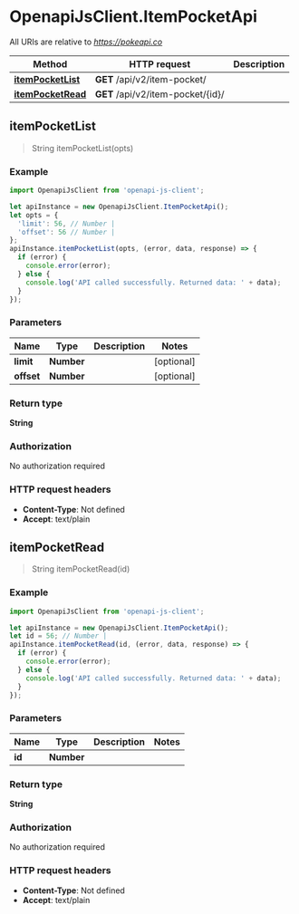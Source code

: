 # OpenapiJsClient.ItemPocketApi

All URIs are relative to *https://pokeapi.co*

Method | HTTP request | Description
------------- | ------------- | -------------
[**itemPocketList**](ItemPocketApi.md#itemPocketList) | **GET** /api/v2/item-pocket/ | 
[**itemPocketRead**](ItemPocketApi.md#itemPocketRead) | **GET** /api/v2/item-pocket/{id}/ | 



## itemPocketList

> String itemPocketList(opts)



### Example

```javascript
import OpenapiJsClient from 'openapi-js-client';

let apiInstance = new OpenapiJsClient.ItemPocketApi();
let opts = {
  'limit': 56, // Number | 
  'offset': 56 // Number | 
};
apiInstance.itemPocketList(opts, (error, data, response) => {
  if (error) {
    console.error(error);
  } else {
    console.log('API called successfully. Returned data: ' + data);
  }
});
```

### Parameters


Name | Type | Description  | Notes
------------- | ------------- | ------------- | -------------
 **limit** | **Number**|  | [optional] 
 **offset** | **Number**|  | [optional] 

### Return type

**String**

### Authorization

No authorization required

### HTTP request headers

- **Content-Type**: Not defined
- **Accept**: text/plain


## itemPocketRead

> String itemPocketRead(id)



### Example

```javascript
import OpenapiJsClient from 'openapi-js-client';

let apiInstance = new OpenapiJsClient.ItemPocketApi();
let id = 56; // Number | 
apiInstance.itemPocketRead(id, (error, data, response) => {
  if (error) {
    console.error(error);
  } else {
    console.log('API called successfully. Returned data: ' + data);
  }
});
```

### Parameters


Name | Type | Description  | Notes
------------- | ------------- | ------------- | -------------
 **id** | **Number**|  | 

### Return type

**String**

### Authorization

No authorization required

### HTTP request headers

- **Content-Type**: Not defined
- **Accept**: text/plain

